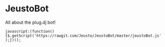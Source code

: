 # JeustoBot
All about the plug.dj bot!

`javascript:(function(){$.getScript('https://rawgit.com/Jeusto/JeustoBot/master/jeustoBot.js');})();`

